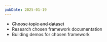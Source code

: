 ```yaml
---
pubDate: 2025-01-19
---
```


- ~~Choose topic and dataset~~
- Research chosen framework documentation
- Building demos for chosen framework
